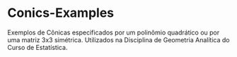 # Conics-Examples
Exemplos de Cônicas especificados por um polinômio quadrático ou por uma matriz 3x3 simétrica. Utilizados na Disciplina de Geometria Analítica do Curso de Estatística.
